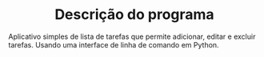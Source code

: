 <h1 align="center"> Descrição do programa </h1>
Aplicativo simples de lista de tarefas que permite adicionar, editar e excluir tarefas. Usando uma interface de linha de comando em Python.
